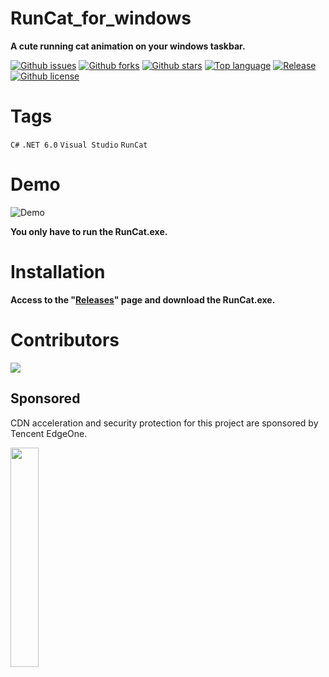 # RunCat_for_windows

**A cute running cat animation on your windows taskbar.**

[![Github issues](https://img.shields.io/github/issues/scavin/RunCat_for_windows)](https://github.com/scavin/RunCat_for_windows/issues)
[![Github forks](https://img.shields.io/github/forks/scavin/RunCat_for_windows)](https://github.com/scavin/RunCat_for_windows/network/members)
[![Github stars](https://img.shields.io/github/stars/scavin/RunCat_for_windows)](https://github.com/scavin/RunCat_for_windows/stargazers)
[![Top language](https://img.shields.io/github/languages/top/scavin/RunCat_for_windows)](https://github.com/scavin/RunCat_for_windows/)
[![Release](https://img.shields.io/github/v/release/scavin/RunCat_for_windows)]()
[![Github license](https://img.shields.io/github/license/scavin/RunCat_for_windows)](https://github.com/scavin/RunCat_for_windows/)

# Tags

`C#` `.NET 6.0` `Visual Studio` `RunCat`

# Demo

![Demo](RunCat/resources/runcat_demo.gif)

**You only have to run the RunCat.exe.**

# Installation

**Access to the "[Releases](https://github.com/scavin/RunCat_for_windows/releases/)" page and download the RunCat.exe.**


# Contributors

<a href="https://github.com/scavin/RunCat_for_windows/graphs/contributors">
  <img src="https://contrib.rocks/image?repo=scavin/RunCat_for_windows" />
</a>

<!-- Please do not delete the below comment. -->
<!-- CREATED_BY_LEADYOU_README_GENERATOR -->

## Sponsored

CDN acceleration and security protection for this project are sponsored by Tencent EdgeOne.

<a href="https://edgeone.ai/?from=github">
  <img src="https://edgeone.ai/media/34fe3a45-492d-4ea4-ae5d-ea1087ca7b4b.png" width="30%"/>
</a>
